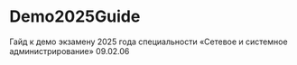 # Demo2025Guide
Гайд к демо экзамену 2025 года специальности «Сетевое и системное администрирование» 09.02.06
